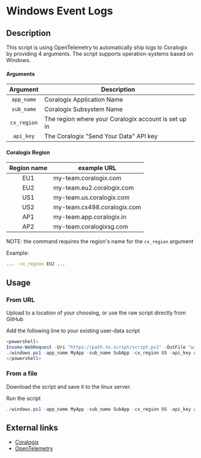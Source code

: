 # Windows Event Logs

## Description
This script is using OpenTelemetry to automatically ship logs to Coralogix by providing 4 arguments.
The script supports operation-systems based on Windows. 

#### Arguments
|  Argument   | Description                                          |
|:-----------:|------------------------------------------------------|
| `app_name`  | Coralogix Application Name                           |
| `sub_name`  | Coralogix Subsystem Name                             |
| `cx_region` | The region where your Coralogix account is set up in |
|  `api_key`  | The Coralogix "Send Your Data" API key               |

#### Coralogix Region
| Region name | example URL                 |
|:-----------:|-----------------------------|
|     EU1     | my-team.coralogix.com       |
|     EU2     | my-team.eu2.coralogix.com   |
|     US1     | my-team.us.coralogix.com    |
|     US2     | my-team.cx498.coralogix.com |
|     AP1     | my-team.app.coralogix.in    |
|     AP2     | my-team.coralogixsg.com     |

NOTE: the command requires the region's name for the `cx_region` argument

Example:
```bash
... -cx_region EU2 ...
```

## Usage

### From URL
Upload to a location of your choosing, or use the raw script directly from GitHub 

Add the following line to your existing user-data script
```powershell
<powershell>
Invoke-WebRequest -Uri "https://path.to.script/script.ps1" -OutFile "windows.ps1"
./windows.ps1 -app_name MyApp -sub_name SubApp -cx_region US -api_key abc123
</powershell>
```

### From a file
Download the script and save it to the linux server.

Run the script 
```powershell
./windows.ps1 -app_name MyApp -sub_name SubApp -cx_region US -api_key abc123
```

## External links
* [Coralogix](https://coralogix.com/)
* [OpenTelemetry](https://opentelemetry.io/)
